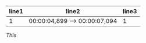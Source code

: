 | line1 | line2                         | line3 |
| ----- | ----------------------------- | ----- |
| 1     | 00:00:04,899 --> 00:00:07,094 | 1     |
<i>This 